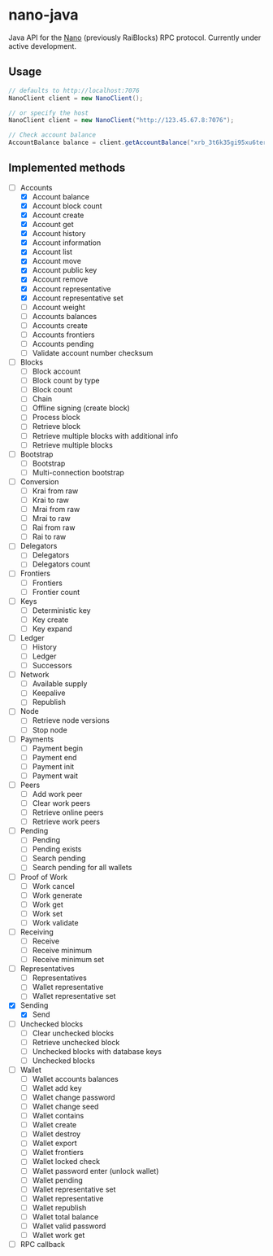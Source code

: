 # nano-java

Java API for the [Nano](http://nano.org/en) (previously RaiBlocks) RPC protocol. Currently under active development.

## Usage

```java
// defaults to http://localhost:7076
NanoClient client = new NanoClient();

// or specify the host
NanoClient client = new NanoClient("http://123.45.67.8:7076");

// Check account balance
AccountBalance balance = client.getAccountBalance("xrb_3t6k35gi95xu6tergt6p69ck76ogmitsa8mnijtpxm9fkcm736xtoncuohr3");
```

## Implemented methods

- [ ] Accounts
  - [x] Account balance
  - [x] Account block count
  - [x] Account create
  - [x] Account get
  - [x] Account history
  - [x] Account information
  - [x] Account list
  - [x] Account move
  - [x] Account public key
  - [x] Account remove
  - [x] Account representative
  - [x] Account representative set
  - [ ] Account weight
  - [ ] Accounts balances
  - [ ] Accounts create
  - [ ] Accounts frontiers
  - [ ] Accounts pending
  - [ ] Validate account number checksum
- [ ] Blocks
  - [ ] Block account
  - [ ] Block count by type
  - [ ] Block count
  - [ ] Chain
  - [ ] Offline signing (create block)
  - [ ] Process block
  - [ ] Retrieve block
  - [ ] Retrieve multiple blocks with additional info
  - [ ] Retrieve multiple blocks
- [ ] Bootstrap
  - [ ] Bootstrap
  - [ ] Multi-connection bootstrap
- [ ] Conversion
  - [ ] Krai from raw
  - [ ] Krai to raw
  - [ ] Mrai from raw
  - [ ] Mrai to raw
  - [ ] Rai from raw
  - [ ] Rai to raw
- [ ] Delegators
  - [ ] Delegators
  - [ ] Delegators count
- [ ] Frontiers
  - [ ] Frontiers
  - [ ] Frontier count
- [ ] Keys
  - [ ] Deterministic key
  - [ ] Key create
  - [ ] Key expand
- [ ] Ledger
  - [ ] History
  - [ ] Ledger
  - [ ] Successors
- [ ] Network
  - [ ] Available supply
  - [ ] Keepalive
  - [ ] Republish
- [ ] Node
  - [ ] Retrieve node versions
  - [ ] Stop node
- [ ] Payments
  - [ ] Payment begin
  - [ ] Payment end
  - [ ] Payment init
  - [ ] Payment wait
- [ ] Peers
  - [ ] Add work peer
  - [ ] Clear work peers
  - [ ] Retrieve online peers
  - [ ] Retrieve work peers
- [ ] Pending
  - [ ] Pending
  - [ ] Pending exists
  - [ ] Search pending
  - [ ] Search pending for all wallets
- [ ] Proof of Work
  - [ ] Work cancel
  - [ ] Work generate
  - [ ] Work get
  - [ ] Work set
  - [ ] Work validate
- [ ] Receiving
  - [ ] Receive
  - [ ] Receive minimum
  - [ ] Receive minimum set
- [ ] Representatives
  - [ ] Representatives
  - [ ] Wallet representative
  - [ ] Wallet representative set
- [x] Sending
  - [x] Send
- [ ] Unchecked blocks
  - [ ] Clear unchecked blocks
  - [ ] Retrieve unchecked block
  - [ ] Unchecked blocks with database keys
  - [ ] Unchecked blocks
- [ ] Wallet
  - [ ] Wallet accounts balances
  - [ ] Wallet add key
  - [ ] Wallet change password
  - [ ] Wallet change seed
  - [ ] Wallet contains
  - [ ] Wallet create
  - [ ] Wallet destroy
  - [ ] Wallet export
  - [ ] Wallet frontiers
  - [ ] Wallet locked check
  - [ ] Wallet password enter (unlock wallet)
  - [ ] Wallet pending
  - [ ] Wallet representative set
  - [ ] Wallet representative
  - [ ] Wallet republish
  - [ ] Wallet total balance
  - [ ] Wallet valid password
  - [ ] Wallet work get
- [ ] RPC callback
